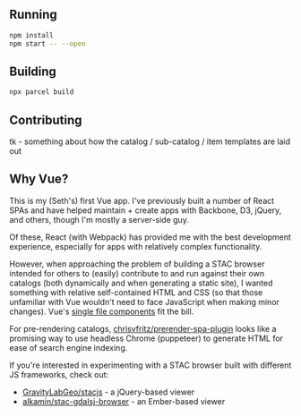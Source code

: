 ## Running

```bash
npm install
npm start -- --open
```

## Building

```bash
npx parcel build
```

## Contributing

tk - something about how the catalog / sub-catalog / item templates are laid out

## Why Vue?

This is my (Seth's) first Vue app. I've previously built a number of React SPAs
and have helped maintain + create apps with Backbone, D3, jQuery, and others,
though I'm mostly a server-side guy.

Of these, React (with Webpack) has provided me with the best development
experience, especially for apps with relatively complex functionality.

However, when approaching the problem of building a STAC browser intended for
others to (easily) contribute to and run against their own catalogs (both
dynamically and when generating a static site), I wanted something with relative
self-contained HTML and CSS (so that those unfamiliar with Vue wouldn't need to
face JavaScript when making minor changes). Vue's [single file
components](https://vuejs.org/v2/guide/single-file-components.html) fit the
bill.

For pre-rendering catalogs,
[chrisvfritz/prerender-spa-plugin](https://github.com/chrisvfritz/prerender-spa-plugin)
looks like a promising way to use headless Chrome (puppeteer) to generate HTML
for ease of search engine indexing.

If you're interested in experimenting with a STAC browser built with different
JS frameworks, check out:

* [GravityLabGeo/stacjs](https://github.com/GravityLabGeo/stacjs) - a
  jQuery-based viewer
* [alkamin/stac-gdalsj-browser](https://github.com/alkamin/stac-gdaljs-browser) -
  an Ember-based viewer
